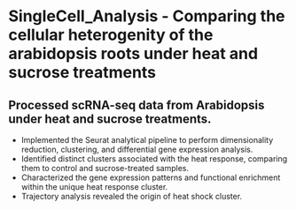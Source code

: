 # SingleCell_Analysis - Comparing the cellular heterogenity of the arabidopsis roots under heat and sucrose treatments 

## Processed scRNA-seq data from Arabidopsis under heat and sucrose treatments.
* Implemented the Seurat analytical pipeline to perform dimensionality
reduction, clustering, and differential gene expression analysis.
* Identified distinct clusters associated with the heat response, comparing
them to control and sucrose-treated samples.
* Characterized the gene expression patterns and functional enrichment within the unique heat
response cluster.
* Trajectory analysis revealed the origin of heat shock cluster.
